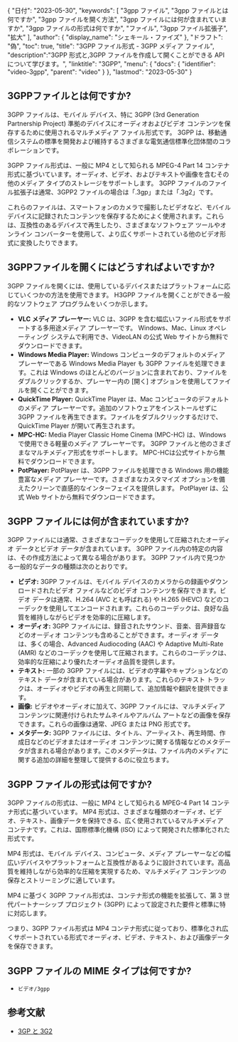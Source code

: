 {
"日付": "2023-05-30",
  "keywords": [
"3gpp ファイル",
"3gpp ファイルとは何ですか",
"3gpp ファイルを開く方法",
"3gpp ファイルには何が含まれていますか",
"3gpp ファイルの形式は何ですか",
"ファイル",
"3gpp ファイル拡張子",
"拡大"
],
  "author": {
"display_name": "シェキール・ファイズ"
},
"ドラフト": "偽",
"toc": true,
"title": "3GPP ファイル形式 - 3GPP メディア ファイル",
  "description":"3GPP 形式と,3GPP ファイルを作成して開くことができる API について学びます。",
"linktitle": "3GPP",
  "menu": {
    "docs": {
      "identifier": "video-3gpp",
"parent": "video"
}
},
"lastmod": "2023-05-30"
}

## 3GPPファイルとは何ですか?

3GPP ファイルは、モバイル デバイス、特に 3GPP (3rd Generation Partnership Project) 準拠のデバイスにオーディオおよびビデオ コンテンツを保存するために使用されるマルチメディア ファイル形式です。 3GPP は、移動通信システムの標準を開発および維持するさまざまな電気通信標準化団体間のコラボレーションです。

3GPP ファイル形式は、一般に MP4 として知られる MPEG-4 Part 14 コンテナ形式に基づいています。オーディオ、ビデオ、およびテキストや画像を含むその他のメディア タイプのストレージをサポートします。 3GPP ファイルのファイル拡張子は通常、3GPP2 ファイルの場合は「.3gp」または「.3g2」です。

これらのファイルは、スマートフォンのカメラで撮影したビデオなど、モバイル デバイスに記録されたコンテンツを保存するためによく使用されます。これらは、互換性のあるデバイスで再生したり、さまざまなソフトウェア ツールやオンライン コンバーターを使用して、より広くサポートされている他のビデオ形式に変換したりできます。

## 3GPPファイルを開くにはどうすればよいですか?

3GPP ファイルを開くには、使用しているデバイスまたはプラットフォームに応じていくつかの方法を使用できます。 H3GPP ファイルを開くことができる一般的なソフトウェア プログラムをいくつか示します。

- **VLC メディア プレーヤー:** VLC は、3GPP を含む幅広いファイル形式をサポートする多用途メディア プレーヤーです。 Windows、Mac、Linux オペレーティング システムで利用でき、VideoLAN の公式 Web サイトから無料でダウンロードできます。
- **Windows Media Player:** Windows コンピュータのデフォルトのメディア プレーヤーである Windows Media Player も 3GPP ファイルを処理できます。これは Windows のほとんどのバージョンに含まれており、ファイルをダブルクリックするか、プレーヤー内の [開く] オプションを使用してファイルを開くことができます。
- **QuickTime Player:** QuickTime Player は、Mac コンピュータのデフォルトのメディア プレーヤーです。追加のソフトウェアをインストールせずに 3GPP ファイルを再生できます。ファイルをダブルクリックするだけで、QuickTime Player が開いて再生されます。
- **MPC-HC:** Media Player Classic Home Cinema (MPC-HC) は、Windows で使用できる軽量のメディア プレーヤーです。 3GPP ファイルと他のさまざまなマルチメディア形式をサポートします。 MPC-HCは公式サイトから無料でダウンロードできます。
- **PotPlayer:** PotPlayer は、3GPP ファイルを処理できる Windows 用の機能豊富なメディア プレーヤーです。さまざまなカスタマイズ オプションを備えたクリーンで直感的なインターフェイスを提供します。 PotPlayer は、公式 Web サイトから無料でダウンロードできます。

## 3GPP ファイルには何が含まれていますか?

3GPP ファイルには通常、さまざまなコーデックを使用して圧縮されたオーディオ データとビデオ データが含まれています。 3GPP ファイル内の特定の内容は、その作成方法によって異なる場合があります。 3GPP ファイル内で見つかる一般的なデータの種類は次のとおりです。

- **ビデオ:** 3GPP ファイルは、モバイル デバイスのカメラからの録画やダウンロードされたビデオ ファイルなどのビデオ コンテンツを保存できます。ビデオ データは通常、H.264 (AVC とも呼ばれる) や H.265 (HEVC) などのコーデックを使用してエンコードされます。これらのコーデックは、良好な品質を維持しながらビデオを効率的に圧縮します。
- **オーディオ:** 3GPP ファイルには、録音されたサウンド、音楽、音声録音などのオーディオ コンテンツも含めることができます。オーディオ データは、多くの場合、Advanced Audiocoding (AAC) や Adaptive Multi-Rate (AMR) などのコーデックを使用して圧縮されます。これらのコーデックは、効率的な圧縮により優れたオーディオ品質を提供します。
- **テキスト:** 一部の 3GPP ファイルには、ビデオの字幕やキャプションなどのテキスト データが含まれている場合があります。これらのテキスト トラックは、オーディオやビデオの再生と同期して、追加情報や翻訳を提供できます。
- **画像:** ビデオやオーディオに加えて、3GPP ファイルには、マルチメディア コンテンツに関連付けられたサムネイルやアルバム アートなどの画像を保存できます。これらの画像は通常、JPEG または PNG 形式です。
- **メタデータ:** 3GPP ファイルには、タイトル、アーティスト、再生時間、作成日などのビデオまたはオーディオ コンテンツに関する情報などのメタデータが含まれる場合があります。このメタデータは、ファイル内のメディアに関する追加の詳細を整理して提供するのに役立ちます。

## 3GPP ファイルの形式は何ですか?

3GPP ファイルの形式は、一般に MP4 として知られる MPEG-4 Part 14 コンテナ形式に基づいています。 MP4 形式は、さまざまな種類のオーディオ、ビデオ、テキスト、画像データを保持できる、広く使用されているマルチメディア コンテナです。これは、国際標準化機構 (ISO) によって開発された標準化された形式です。

MP4 形式は、モバイル デバイス、コンピュータ、メディア プレーヤーなどの幅広いデバイスやプラットフォームと互換性があるように設計されています。高品質を維持しながら効率的な圧縮を実現するため、マルチメディア コンテンツの保存とストリーミングに適しています。

MP4 に基づく 3GPP ファイル形式は、コンテナ形式の機能を拡張して、第 3 世代パートナーシップ プロジェクト (3GPP) によって設定された要件と標準に特に対応します。

つまり、3GPP ファイル形式は MP4 コンテナ形式に従っており、標準化され広くサポートされている形式でオーディオ、ビデオ、テキスト、および画像データを保存できます。

## 3GPP ファイルの MIME タイプは何ですか?

- `ビデオ/3gpp`

## 参考文献
* [3GP と 3G2](https://en.wikipedia.org/wiki/3GP_and_3G2)

